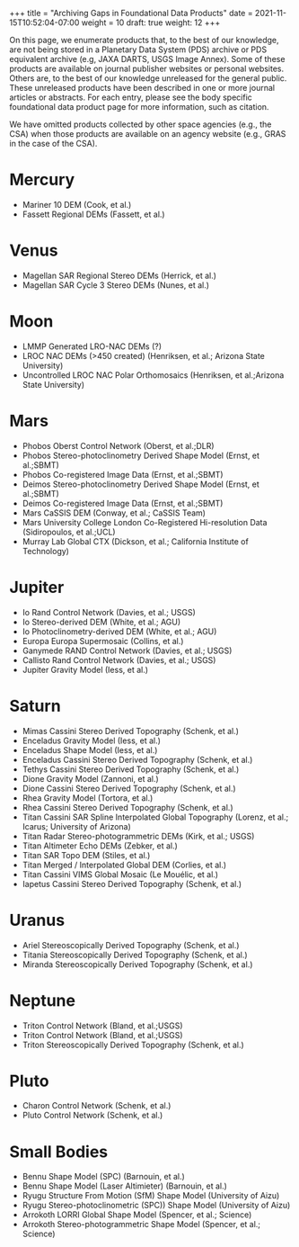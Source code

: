 +++
title = "Archiving Gaps in Foundational Data Products"
date = 2021-11-15T10:52:04-07:00
weight = 10
draft: true
weight: 12
+++

On this page, we enumerate products that, to the best of our knowledge, are not being stored in a Planetary Data System (PDS) archive or PDS equivalent archive (e.g, JAXA DARTS, USGS Image Annex). Some of these products are available on journal publisher websites or personal websites. Others are, to the best of our knowledge unreleased for the general public. These unreleased products have been described in one or more journal articles or abstracts. For each entry, please see the body specific foundational data product page for more information, such as citation. 

We have omitted products collected by other space agencies (e.g., the CSA) when those products are available on an agency website (e.g., GRAS in the case of the CSA).

# Mercury
  - Mariner 10 DEM (Cook, et al.)
  - Fassett Regional DEMs (Fassett, et al.)
# Venus
  - Magellan SAR Regional Stereo DEMs (Herrick, et al.)
  - Magellan SAR Cycle 3 Stereo DEMs (Nunes, et al.)
# Moon
  - LMMP Generated LRO-NAC DEMs (?)
  - LROC NAC DEMs (>450 created) (Henriksen, et al.; Arizona State University)
  - Uncontrolled LROC NAC Polar Orthomosaics (Henriksen, et al.;Arizona State University)
# Mars
  - Phobos Oberst Control Network (Oberst, et al.;DLR)
  - Phobos Stereo-photoclinometry Derived Shape Model (Ernst, et al.;SBMT)
  - Phobos Co-registered Image Data (Ernst, et al.;SBMT)
  - Deimos Stereo-photoclinometry Derived Shape Model (Ernst, et al.;SBMT)
  - Deimos Co-registered Image Data (Ernst, et al.;SBMT)
  - Mars CaSSIS DEM (Conway, et al.; CaSSIS Team)
  - Mars University College London Co-Registered Hi-resolution Data (Sidiropoulos, et al.;UCL)
  - Murray Lab Global CTX (Dickson, et al.; California Institute of Technology)
# Jupiter
  - Io Rand Control Network (Davies, et al.; USGS)
  - Io Stereo-derived DEM (White, et al.; AGU)
  - Io Photoclinometry-derived DEM (White, et al.; AGU)
  - Europa Europa Supermosaic (Collins, et al.)
  - Ganymede RAND Control Network (Davies, et al.; USGS)
  - Callisto Rand Control Network (Davies, et al.; USGS)
  - Jupiter Gravity Model (Iess, et al.)
# Saturn
  - Mimas Cassini Stereo Derived Topography (Schenk, et al.)
  - Enceladus Gravity Model (Iess, et al.)
  - Enceladus Shape Model (Iess, et al.)
  - Enceladus Cassini Stereo Derived Topography (Schenk, et al.)
  - Tethys Cassini Stereo Derived Topography (Schenk, et al.)
  - Dione Gravity Model (Zannoni, et al.)
  - Dione Cassini Stereo Derived Topography (Schenk, et al.)
  - Rhea Gravity Model (Tortora, et al.)
  - Rhea Cassini Stereo Derived Topography (Schenk, et al.)
  - Titan Cassini SAR Spline Interpolated Global Topography (Lorenz, et al.; Icarus; University of Arizona)
  - Titan Radar Stereo-photogrammetric DEMs (Kirk, et al.; USGS)
  - Titan Altimeter Echo DEMs (Zebker, et al.)
  - Titan SAR Topo DEM (Stiles, et al.)
  - Titan Merged / Interpolated Global DEM (Corlies, et al.)
  - Titan Cassini VIMS Global Mosaic (Le Mouélic, et al.)
  - Iapetus	Cassini Stereo Derived Topography (Schenk, et al.)
# Uranus
  - Ariel Stereoscopically Derived Topography (Schenk, et al.)
  - Titania	Stereoscopically Derived Topography (Schenk, et al.)
  - Miranda	Stereoscopically Derived Topography (Schenk, et al.)
# Neptune
  - Triton Control Network (Bland, et al.;USGS)
  - Triton Control Network (Bland, et al.;USGS)
  - Triton Stereoscopically Derived Topography (Schenk, et al.)
# Pluto
  - Charon Control Network (Schenk, et al.)
  - Pluto Control Network (Schenk, et al.)
# Small Bodies
  - Bennu Shape Model (SPC) (Barnouin, et al.)
  - Bennu Shape Model (Laser Altimieter) (Barnouin, et al.)
  - Ryugu Structure From Motion (SfM) Shape Model (University of Aizu)
  - Ryugu Stereo-photoclinometric (SPC)) Shape Model (University of Aizu)
  - Arrokoth LORRI Global Shape Model (Spencer, et al.; Science)
  - Arrokoth Stereo-photogrammetric Shape Model (Spencer, et al.; Science)
  
